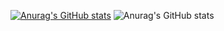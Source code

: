 [![Anurag's GitHub stats](https://github-readme-stats.vercel.app/api?username=Dolentec)](https://github.com/anuraghazra/github-readme-stats)
![Anurag's GitHub stats](https://github-readme-stats.vercel.app/api?username=Dolentec&count_private=true)

